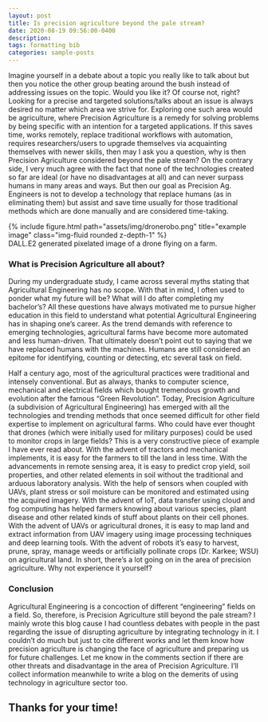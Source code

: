 ```yaml
---
layout: post
title: Is precision agriculture beyond the pale stream?
date: 2020-08-19 09:56:00-0400
description: 
tags: formatting bib
categories: sample-posts
---
```


Imagine yourself in a debate about a topic you really like to talk about but then you notice the other group beating around the bush instead of addressing issues on the topic. Would you like it? Of course not, right? Looking for a precise and targeted solutions/talks about an issue is always desired no matter which area we strive for. Exploring one such area would be agriculture, where Precision Agriculture is a remedy for solving problems by being specific with an intention for a targeted applications. If this saves time, works remotely, replace traditional workflows with automation, requires researchers/users to upgrade themselves via acquainting themselves with newer skills, then may I ask you a question, why is then Precision Agriculture considered beyond the pale stream? On the contrary side, I very much agree with the fact that none of the technologies created so far are ideal (or have no disadvantages at all) and can never surpass humans in many areas and ways. But then our goal as Precision Ag. Engineers is not to develop a technology that replace humans (as in eliminating them) but assist and save time usually for those traditional methods which are done manually and are considered time-taking.

<div class="row">
    <div class="col-sm mt-3 mt-md-0">
        {% include figure.html path="assets/img/dronerobo.png" title="example image" class="img-fluid rounded z-depth-1" %}
    </div>
</div>
<div class="caption">
    DALL.E2 generated pixelated image of a drone flying on a farm.
</div>

### What is Precision Agriculture all about?

During my undergraduate study, I came across several myths stating that Agricultural Engineering has no scope. With that in mind, I often used to ponder what my future will be? What will I do after completing my bachelor’s? All these questions have always motivated me to pursue higher education in this field to understand what potential Agricultural Engineering has in shaping one’s career. As the trend demands with reference to emerging technologies, agricultural farms have become more automated and less human-driven. That ultimately doesn’t point out to saying that we have replaced humans with the machines. Humans are still considered an epitome for identifying, counting or detecting, etc several task on field.

Half a century ago, most of the agricultural practices were traditional and intensely conventional. But as always, thanks to computer science, mechanical and electrical fields which bought tremendous growth and evolution after the famous “Green Revolution”. Today, Precision Agriculture (a subdivision of Agricultural Engineering) has emerged with all the technologies and trending methods that once seemed difficult for other field expertise to implement on agricultural farms. Who could have ever thought that drones (which were initially used for military purposes) could be used to monitor crops in large fields? This is a very constructive piece of example I have ever read about. With the advent of tractors and mechanical implements, it is easy for the farmers to till the land in less time. With the advancements in remote sensing area, it is easy to predict crop yield, soil properties, and other related elements in soil without the traditional and arduous laboratory analysis. With the help of sensors when coupled with UAVs, plant stress or soil moisture can be monitored and estimated using the acquired imagery. With the advent of IoT, data transfer using cloud and fog computing has helped farmers knowing about various species, plant disease and other related kinds of stuff about plants on their cell phones. With the advent of UAVs or agricultural drones, it is easy to map land and extract information from UAV imagery using image processing techniques and deep learning tools. With the advent of robots it’s easy to harvest, prune, spray, manage weeds or artificially pollinate crops (Dr. Karkee; WSU) on agricultural land. In short, there’s a lot going on in the area of precision agriculture. Why not experience it yourself?

### Conclusion

Agricultural Engineering is a concoction of different “engineering” fields on a field. So, therefore, is Precision Agriculture still beyond the pale stream? I mainly wrote this blog cause I had countless debates with people in the past regarding the issue of disrupting agriculture by integrating technology in it. I couldn’t do much but just to cite different works and let them know how precision agriculture is changing the face of agriculture and preparing us for future challenges. Let me know in the comments section if there are other threats and disadvantage in the area of Precision Agriculture. I’ll collect information meanwhile to write a blog on the demerits of using technology in agriculture sector too. 

Thanks for your time!
---
